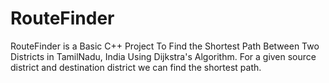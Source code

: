 # RouteFinder
RouteFinder is a Basic C++ Project To Find the Shortest Path Between Two Districts in TamilNadu, India Using Dijkstra's Algorithm.
For a given source district and destination district we can find the shortest path.
